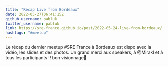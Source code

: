 ```yaml
---
title: "Récap Live from Bordeaux"
date: 2022-05-27T06:41:15Z
github_username: pabluk
twitter_username: pabluk
link: https://sre-france.github.io/post/2022-05-24-live-from-bordeaux/
hashtags: "#meetup"
---
```

Le récap du dernier meetup #SRE France à Bordeaux est dispo avec la vidéo, les slides et des photos. Un grand merci aux speakers, à @Mirakl et à tous les participants !! bon visionnage🍿

